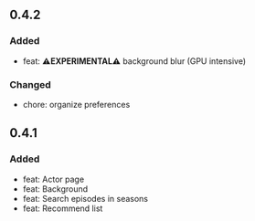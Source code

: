 ## 0.4.2

### Added

- feat: **⚠️EXPERIMENTAL⚠️** background blur (GPU intensive)

### Changed

- chore: organize preferences

## 0.4.1

### Added

- feat: Actor page
- feat: Background
- feat: Search episodes in seasons
- feat: Recommend list

